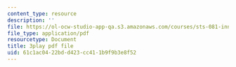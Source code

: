 ```yaml
---
content_type: resource
description: ''
file: https://ol-ocw-studio-app-qa.s3.amazonaws.com/courses/sts-081-innovation-systems-for-science-technology-energy-manufacturing-and-health-spring-2017/61c1ac0422bdd423cc411b9f9b3e8f52_mCxtdohSJZQ.pdf
file_type: application/pdf
resourcetype: Document
title: 3play pdf file
uid: 61c1ac04-22bd-d423-cc41-1b9f9b3e8f52
---
```

